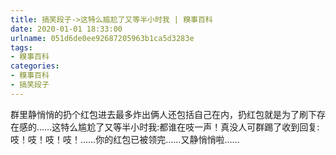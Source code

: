 ```yaml
---
title: 搞笑段子->这特么尴尬了又等半小时我 | 糗事百科
date: 2020-01-01 18:33:00
urlname: 051d6de0ee92687205963b1ca5d3283e
tags: 
- 糗事百科
categories:
- 糗事百科
- 搞笑段子
---
```

群里静悄悄的扔个红包进去最多炸出俩人还包括自己在内，扔红包就是为了刷下存在感的……这特么尴尬了又等半小时我:都谁在吱一声！真没人可群踢了收到回复:吱！吱！吱！吱！……你的红包已被领完……又静悄悄啦……


